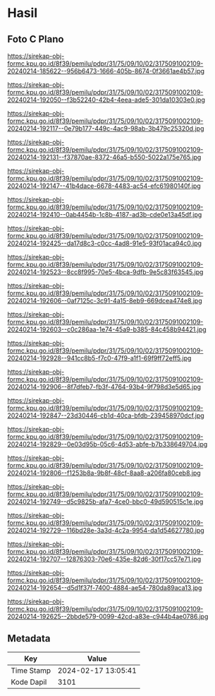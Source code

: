 # Hasil

## Foto C Plano

https://sirekap-obj-formc.kpu.go.id/8f39/pemilu/pdpr/31/75/09/10/02/3175091002109-20240214-185622--956b6473-1666-405b-8674-0f3661ae4b57.jpg

https://sirekap-obj-formc.kpu.go.id/8f39/pemilu/pdpr/31/75/09/10/02/3175091002109-20240214-192050--f3b52240-42b4-4eea-ade5-301da10303e0.jpg

https://sirekap-obj-formc.kpu.go.id/8f39/pemilu/pdpr/31/75/09/10/02/3175091002109-20240214-192117--0e79b177-449c-4ac9-98ab-3b479c25320d.jpg

https://sirekap-obj-formc.kpu.go.id/8f39/pemilu/pdpr/31/75/09/10/02/3175091002109-20240214-192131--f37870ae-8372-46a5-b550-5022a175e765.jpg

https://sirekap-obj-formc.kpu.go.id/8f39/pemilu/pdpr/31/75/09/10/02/3175091002109-20240214-192147--41b4dace-6678-4483-ac54-efc61980140f.jpg

https://sirekap-obj-formc.kpu.go.id/8f39/pemilu/pdpr/31/75/09/10/02/3175091002109-20240214-192410--0ab4454b-1c8b-4187-ad3b-cde0e13a45df.jpg

https://sirekap-obj-formc.kpu.go.id/8f39/pemilu/pdpr/31/75/09/10/02/3175091002109-20240214-192425--da17d8c3-c0cc-4ad8-91e5-93f01aca94c0.jpg

https://sirekap-obj-formc.kpu.go.id/8f39/pemilu/pdpr/31/75/09/10/02/3175091002109-20240214-192523--8cc8f995-70e5-4bca-9dfb-9e5c83f63545.jpg

https://sirekap-obj-formc.kpu.go.id/8f39/pemilu/pdpr/31/75/09/10/02/3175091002109-20240214-192606--0af7125c-3c91-4a15-8eb9-669dcea474e8.jpg

https://sirekap-obj-formc.kpu.go.id/8f39/pemilu/pdpr/31/75/09/10/02/3175091002109-20240214-192603--c0c286aa-1e74-45a9-b385-84c458b94421.jpg

https://sirekap-obj-formc.kpu.go.id/8f39/pemilu/pdpr/31/75/09/10/02/3175091002109-20240214-192928--941cc8b5-f7c0-47f9-a1f1-69f9ff72eff5.jpg

https://sirekap-obj-formc.kpu.go.id/8f39/pemilu/pdpr/31/75/09/10/02/3175091002109-20240214-192906--8f7dfeb7-fb3f-4764-93b4-9f798d3e5d65.jpg

https://sirekap-obj-formc.kpu.go.id/8f39/pemilu/pdpr/31/75/09/10/02/3175091002109-20240214-192847--23d30446-cb1d-40ca-bfdb-239458970dcf.jpg

https://sirekap-obj-formc.kpu.go.id/8f39/pemilu/pdpr/31/75/09/10/02/3175091002109-20240214-192829--0e03d95b-05c6-4d53-abfe-b7b338649704.jpg

https://sirekap-obj-formc.kpu.go.id/8f39/pemilu/pdpr/31/75/09/10/02/3175091002109-20240214-192806--f1253b8a-9b8f-48cf-8aa8-a206fa80ceb8.jpg

https://sirekap-obj-formc.kpu.go.id/8f39/pemilu/pdpr/31/75/09/10/02/3175091002109-20240214-192749--d5c9825b-afa7-4ce0-bbc0-49d590515c1e.jpg

https://sirekap-obj-formc.kpu.go.id/8f39/pemilu/pdpr/31/75/09/10/02/3175091002109-20240214-192729--116bd28e-3a3d-4c2a-9954-da1d54627780.jpg

https://sirekap-obj-formc.kpu.go.id/8f39/pemilu/pdpr/31/75/09/10/02/3175091002109-20240214-192707--12876303-70e6-435e-82d6-30f17cc57e71.jpg

https://sirekap-obj-formc.kpu.go.id/8f39/pemilu/pdpr/31/75/09/10/02/3175091002109-20240214-192654--d5d1f37f-7400-4884-ae54-780da89aca13.jpg

https://sirekap-obj-formc.kpu.go.id/8f39/pemilu/pdpr/31/75/09/10/02/3175091002109-20240214-192625--2bbde579-0099-42cd-a83e-c944b4ae0786.jpg


## Metadata

| Key        | Value               |
| ---------- | ------------------- |
| Time Stamp | 2024-02-17 13:05:41 |
| Kode Dapil | 3101                |



